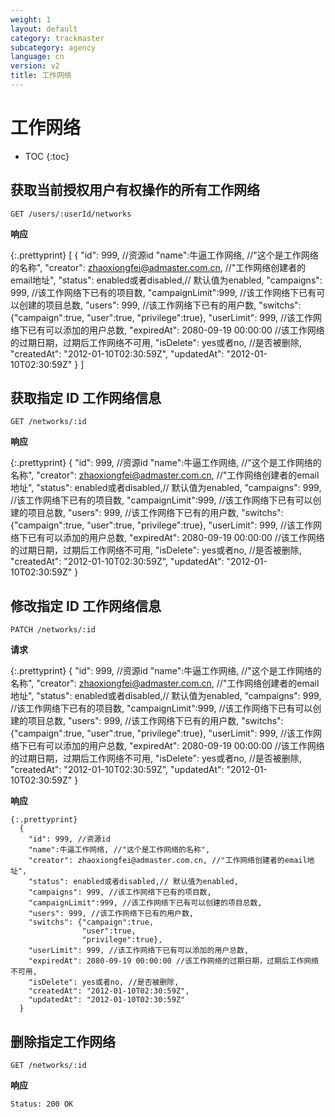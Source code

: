 ```yaml
---
weight: 1
layout: default
category: trackmaster
subcategory: agency
language: cn
version: v2
title: 工作网络
---
```


# 工作网络

* TOC
{:toc}

## 获取当前授权用户有权操作的所有工作网络

    GET /users/:userId/networks

**响应**

{:.prettyprint}
    [
      {
        "id": 999, //资源id
        "name":牛逼工作网络, //"这个是工作网络的名称",
        "creator": zhaoxiongfei@admaster.com.cn, //"工作网络创建者的email地址",
        "status": enabled或者disabled,// 默认值为enabled,
        "campaigns": 999, //该工作网络下已有的项目数,
        "campaignLimit":999, //该工作网络下已有可以创建的项目总数,
        "users": 999, //该工作网络下已有的用户数,
        "switchs": {"campaign":true,
                    "user":true,
                    "privilege":true},
        "userLimit": 999, //该工作网络下已有可以添加的用户总数,
        "expiredAt": 2080-09-19 00:00:00 //该工作网络的过期日期，过期后工作网络不可用,
        "isDelete": yes或者no, //是否被删除,
        "createdAt": "2012-01-10T02:30:59Z",
        "updatedAt": "2012-01-10T02:30:59Z"
      }
    ]

## 获取指定 ID 工作网络信息

    GET /networks/:id

**响应**

{:.prettyprint}
      {
        "id": 999, //资源id
        "name":牛逼工作网络, //"这个是工作网络的名称",
        "creator": zhaoxiongfei@admaster.com.cn, //"工作网络创建者的email地址",
        "status": enabled或者disabled,// 默认值为enabled,
        "campaigns": 999, //该工作网络下已有的项目数,
        "campaignLimit":999, //该工作网络下已有可以创建的项目总数,
        "users": 999, //该工作网络下已有的用户数,
        "switchs": {"campaign":true,
                    "user":true,
                    "privilege":true},
        "userLimit": 999, //该工作网络下已有可以添加的用户总数,
        "expiredAt": 2080-09-19 00:00:00 //该工作网络的过期日期，过期后工作网络不可用,
        "isDelete": yes或者no, //是否被删除,
        "createdAt": "2012-01-10T02:30:59Z",
        "updatedAt": "2012-01-10T02:30:59Z"
      }
      
## 修改指定 ID 工作网络信息

    PATCH /networks/:id

**请求**

{:.prettyprint}
      {
        "id": 999, //资源id
        "name":牛逼工作网络, //"这个是工作网络的名称",
        "creator": zhaoxiongfei@admaster.com.cn, //"工作网络创建者的email地址",
        "status": enabled或者disabled,// 默认值为enabled,
        "campaigns": 999, //该工作网络下已有的项目数,
        "campaignLimit":999, //该工作网络下已有可以创建的项目总数,
        "users": 999, //该工作网络下已有的用户数,
        "switchs": {"campaign":true,
                    "user":true,
                    "privilege":true},
        "userLimit": 999, //该工作网络下已有可以添加的用户总数,
        "expiredAt": 2080-09-19 00:00:00 //该工作网络的过期日期，过期后工作网络不可用,
        "isDelete": yes或者no, //是否被删除,
        "createdAt": "2012-01-10T02:30:59Z",
        "updatedAt": "2012-01-10T02:30:59Z"
      }


**响应**

    {:.prettyprint}
      {
        "id": 999, //资源id
        "name":牛逼工作网络, //"这个是工作网络的名称",
        "creator": zhaoxiongfei@admaster.com.cn, //"工作网络创建者的email地址",
        "status": enabled或者disabled,// 默认值为enabled,
        "campaigns": 999, //该工作网络下已有的项目数,
        "campaignLimit":999, //该工作网络下已有可以创建的项目总数,
        "users": 999, //该工作网络下已有的用户数,
        "switchs": {"campaign":true,
                    "user":true,
                    "privilege":true},
        "userLimit": 999, //该工作网络下已有可以添加的用户总数,
        "expiredAt": 2080-09-19 00:00:00 //该工作网络的过期日期，过期后工作网络不可用,
        "isDelete": yes或者no, //是否被删除,
        "createdAt": "2012-01-10T02:30:59Z",
        "updatedAt": "2012-01-10T02:30:59Z"
      }

  
      
## 删除指定工作网络

    GET /networks/:id

**响应**

    Status: 200 OK

  